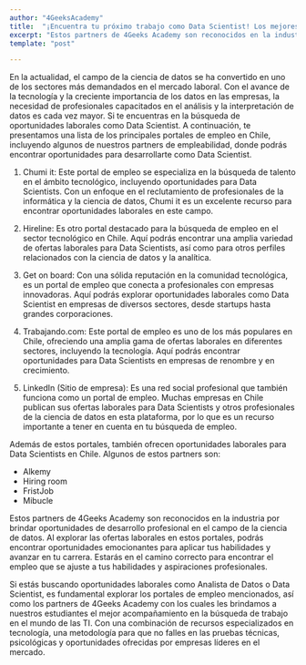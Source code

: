 ```yaml
---
author: "4GeeksAcademy"
title:  "¡Encuentra tu próximo trabajo como Data Scientist! Los mejores portales en Chile!"
excerpt: "Estos partners de 4Geeks Academy son reconocidos en la industria por brindar oportunidades de desarrollo profesional en el campo de la ciencia de datos. Al explorar las ofertas laborales en estos portales"
template: "post"

---
```


En la actualidad, el campo de la ciencia de datos se ha convertido en uno de los sectores más demandados en el mercado laboral. Con el avance de la tecnología y la creciente importancia de los datos en las empresas, la necesidad de profesionales capacitados en el análisis y la interpretación de datos es cada vez mayor. Si te encuentras en la búsqueda de oportunidades laborales como Data Scientist. A continuación, te presentamos una lista de los principales portales de empleo en Chile, incluyendo algunos de nuestros partners de empleabilidad, donde podrás encontrar oportunidades para desarrollarte como Data Scientist.

1. Chumi it: Este portal de empleo se especializa en la búsqueda de talento en el ámbito tecnológico, incluyendo oportunidades para Data Scientists. Con un enfoque en el reclutamiento de profesionales de la informática y la ciencia de datos, Chumi it es un excelente recurso para encontrar oportunidades laborales en este campo.

2. Hireline: Es otro portal destacado para la búsqueda de empleo en el sector tecnológico en Chile. Aquí podrás encontrar una amplia variedad de ofertas laborales para Data Scientists, así como para otros perfiles relacionados con la ciencia de datos y la analítica.

3. Get on board: Con una sólida reputación en la comunidad tecnológica, es un portal de empleo que conecta a profesionales con empresas innovadoras. Aquí podrás explorar oportunidades laborales como Data Scientist en empresas de diversos sectores, desde startups hasta grandes corporaciones.

4. Trabajando.com: Este portal de empleo es uno de los más populares en Chile, ofreciendo una amplia gama de ofertas laborales en diferentes sectores, incluyendo la tecnología. Aquí podrás encontrar oportunidades para Data Scientists en empresas de renombre y en crecimiento.

5. LinkedIn (Sitio de empresa): Es una red social profesional que también funciona como un portal de empleo. Muchas empresas en Chile publican sus ofertas laborales para Data Scientists y otros profesionales de la ciencia de datos en esta plataforma, por lo que es un recurso importante a tener en cuenta en tu búsqueda de empleo.

Además de estos portales, también ofrecen oportunidades laborales para Data Scientists en Chile. Algunos de estos partners son:

- Alkemy
- Hiring room
- FristJob
- Mibucle

Estos partners de 4Geeks Academy son reconocidos en la industria por brindar oportunidades de desarrollo profesional en el campo de la ciencia de datos. Al explorar las ofertas laborales en estos portales, podrás encontrar oportunidades emocionantes para aplicar tus habilidades y avanzar en tu carrera. Estarás en el camino correcto para encontrar el empleo que se ajuste a tus habilidades y aspiraciones profesionales.

Si estás buscando oportunidades laborales como Analista de Datos o Data Scientist, es fundamental explorar los portales de empleo mencionados, así como los partners de 4Geeks Academy con los cuales les brindamos a nuestros estudiantes el mejor acompañamiento en la búsqueda de trabajo en el mundo de las TI. Con una combinación de recursos especializados en tecnología, una metodología para que no falles en las pruebas técnicas, psicológicas y oportunidades ofrecidas por empresas líderes en el mercado.



